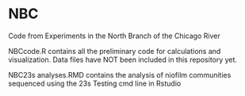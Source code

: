 # NBC
Code from Experiments in the North Branch of the Chicago River

NBCcode.R contains all the preliminary code for calculations and visualization.  Data files have NOT been included in this repository yet.

NBC23s analyses.RMD contains the analysis of niofilm communities sequenced using the 23s 
Testing cmd line in Rstudio
